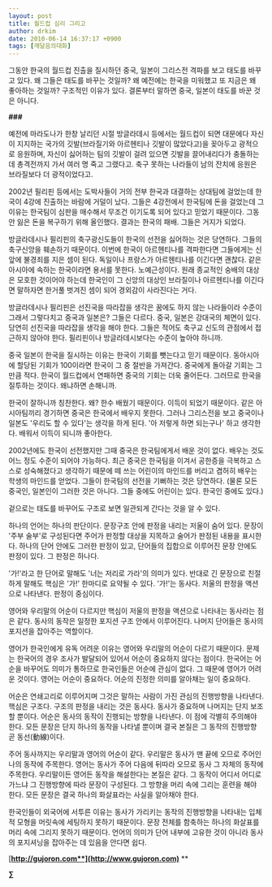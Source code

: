 ```yaml
---
layout: post
title: 월드컵 심리 그리고
author: drkim
date: 2010-06-14 16:37:17 +0900
tags: [깨달음의대화]
---
```

  


그동안 한국의 월드컵 진출을 질시하던 중국, 일본이 그리스전 격파를 보고 태도를 바꾸고 있다. 왜 그들은 태도를 바꾸는 것일까? 왜 예전에는 한국을 미워했고 또 지금은 왜 좋아하는 것일까? 구조적인 이유가 있다. 결론부터 말하면 중국, 일본이 태도를 바꾼 것은 아니다. 



**###**



예전에 마라도나가 한창 날리던 시절 방글라데시 등에서는 월드컵이 되면 대문에다 자신이 지지하는 국가의 깃발(브라질기와 아르헨티나 깃발이 많았다고)을 꽂아두고 광적으로 응원하며, 자신이 싫어하는 팀의 깃발이 걸려 있으면 깃발을 끌어내리다가 충돌하는데 총격전까지 가서 여러 명 죽고 그랬다고. 축구 못하는 나라들이 남의 잔치에 응원은 브라질보다 더 광적이었다고.



2002년 필리핀 등에서는 도박사들이 거의 전부 한국과 대결하는 상대팀에 걸었는데 한국이 4강에 진출하는 바람에 거덜이 났다. 그들은 4강전에서 한국팀에 돈을 걸었는데 그 이유는 한국팀이 심판을 매수해서 무조건 이기도록 되어 있다고 믿었기 때문이다. 그동안 잃은 돈을 복구하기 위해 올인했다. 결과는 한국의 패배. 그들은 거지가 되었다. 



방글라데시나 필리핀의 축구광신도들이 한국의 선전을 싫어하는 것은 당연하다. 그들의 축구신앙을 훼손하기 때문이다. 이번에 한국이 아르헨티나를 격파한다면 그들에게는 신 앞에 불경죄를 지은 셈이 된다. 독일이나 프랑스가 아르헨티나를 이긴다면 괜찮다. 같은 아시아에 속하는 한국이라면 용서를 못한다. 노예근성이다. 원래 종교적인 숭배의 대상은 모호한 것이어야 하는데 한국인이 그 신앙의 대상인 브라질이나 아르헨티나를 이긴다면 말하자면 한거풀 벗겨진 셈이 되어 경외감이 사라진다는 거다. 



방글라데시나 필리핀은 선진국을 따라잡을 생각은 꿈에도 하지 않는 나라들이라 수준이 그래서 그렇다치고 중국과 일본은? 그들은 다르다. 중국, 일본은 강대국의 체면이 있다. 당연히 선진국을 따라잡을 생각을 해야 한다. 그들은 적어도 축구교 신도의 관점에서 접근하지 않아야 한다. 필리핀이나 방글라데시보다는 수준이 높아야 하니까. 



중국 일본이 한국을 질시하는 이유는 한국이 기회를 뺏는다고 믿기 때문이다. 동아시아에 할당된 기회가 100이라면 한국이 그 중 절반을 가져간다. 중국에게 돌아갈 기회는 그만큼 적다. 한국이 월드컵에서 연패하면 중국의 기회는 더욱 줄어든다. 그러므로 한국을 질투하는 것이다. 왜냐하면 손해니까.



한국이 잘하니까 칭찬한다. 왜? 한수 배웠기 때문이다. 이득이 되었기 때문이다. 같은 아시아팀끼리 경기하면 중국은 한국에서 배우지 못한다. 그러나 그리스전을 보고 중국이나 일본도 '우리도 할 수 있다'는 생각을 하게 된다. '아 저렇게 하면 되는구나' 하고 생각한다. 배워서 이득이 되니까 좋아한다.



2002년에도 한국이 선전했지만 그때 중국은 한국팀에게서 배운 것이 없다. 배우는 것도 어느 정도 수준이 되어야 가능하다. 최근 중국은 한국팀을 이겨서 공한증을 극복하고 스스로 성숙해졌다고 생각하기 때문에 떼 쓰는 어린이의 마인드를 버리고 겸허히 배우는 학생의 마인드를 얻었다. 그들이 한국팀의 선전을 기뻐하는 것은 당연하다. (물론 모든 중국인, 일본인이 그러한 것은 아니다. 그들 중에도 어린이는 있다. 한국인 중에도 있다.)



겉으로는 태도를 바꾸어도 구조로 보면 일관되게 간다는 것을 알 수 있다.



  
하나의 언어는 하나의 판단이다. 문장구조 안에 판정을 내리는 저울이 숨어 있다. 문장이 '주부 술부'로 구성된다면 주어가 판정할 대상을 지목하고 술어가 판정된 내용을 표시한다. 하나의 단어 안에도 그러한 판정이 있고, 단어들의 집합으로 이루어진 문장 안에도 판정이 있다. 그 판정은 하나다.

  
'가!'라고 한 단어로 말해도 '너는 저리로 가라'의 의미가 있다. 반대로 긴 문장으로 친절하게 말해도 핵심은 '가!' 한마디로 요약될 수 있다. '가!'는 동사다. 저울의 판정을 액션으로 나타낸다. 판정이 중심이다. 

  
영어와 우리말의 어순이 다르지만 핵심이 저울의 판정을 액션으로 나타내는 동사라는 점은 같다. 동사의 동작은 일정한 포지션 구조 안에서 이루어진다. 나머지 단어들은 동사의 포지션을 잡아주는 역할이다. 

  
영어가 한국인에게 유독 어려운 이유는 영어와 우리말의 어순이 다르기 때문이다. 문제는 한국어의 경우 조사가 발달되어 있어서 어순이 중요하지 않다는 점이다. 한국어는 어순을 바꾸어도 의미가 통하므로 한국인들은 어순에 관심이 없다. 그 때문에 영어가 어려운 것이다. 영어는 어순이 중요하다. 어순의 진정한 의미를 알아채는 일이 중요하다. 

  
어순은 연쇄고리로 이루어지며 그것은 말하는 사람이 가진 관심의 진행방향을 나타낸다. 핵심은 구조다. 구조의 판정을 내리는 것은 동사다. 동사가 중요하며 나머지는 단지 보조할 뿐이다. 어순은 동사의 동작이 진행되는 방향을 나타낸다. 이 점에 각별히 주의해야 한다. 모든 문장은 단지 하나의 동작을 나타낼 뿐이며 결국 본질은 그 동작의 진행방향 곧 동선(動線)이다.

  
주어 동사까지는 우리말과 영어의 어순이 같다. 우리말은 동사가 맨 끝에 오므로 주어인 나의 동작에 주목한다. 영어는 동사가 주어 다음에 뒤따라 오므로 동사 그 자체의 동작에 주목한다. 우리말이든 영어든 동작을 해설한다는 본질은 같다. 그 동작이 어디서 어디로 가느냐 그 진행방향에 따라 문장이 구성된다. 그 방향을 머리 속에 그리는 훈련을 해야 한다. 모든 문장은 결국 하나의 화살표라는 사실을 알아채야 한다.

  
한국인들이 외국어에 서투른 이유는 동사가 가리키는 동작의 진행방향을 나타내는 입체적 모형을 머릿속에 세팅하지 못하기 때문이다. 문장 전체를 함축하는 하나의 화살표를 머리 속에 그리지 못하기 때문이다. 언어의 의미가 단어 내부에 고유한 것이 아니라 동사의 포지셔닝을 잡아주는 데 있음을 안다면 쉽다.







[**http://gujoron.com**](http://www.gujoron.com)** 
**

**∑**